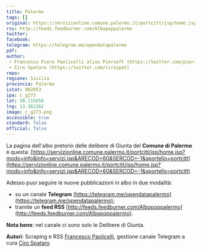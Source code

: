 ```yaml
---
title: Palermo
tags: []
original: https://servizionline.comune.palermo.it/portcitt/jsp/home.jsp?modo=info&info=servizi.jsp&ARECOD=60&SERCOD=-1&sportello=portcitt
rss: http://feeds.feedburner.com/Albopoppalermo
twitter: 
facebook: 
telegram: https://telegram.me/opendatapalermo
pdf: 
author:
 - Francesco Piero Paolicelli alias Piersoft (https://twitter.com/piersoft)
 - Ciro Spataro (https://twitter.com/cirospat)
repo: 
regione: Sicilia
provincia: Palermo
istat: 082053
ipa: c_g273
lat: 38.115658
lng: 13.361262
image: c_g273.png
accessible: true
standard: false
official: false
---
```


La pagina dell'albo pretorio delle delibere di Giunta del **Comune di Palermo** è questa: [https://servizionline.comune.palermo.it/portcitt/jsp/home.jsp?modo=info&info=servizi.jsp&ARECOD=60&SERCOD=-1&sportello=portcitt](https://servizionline.comune.palermo.it/portcitt/jsp/home.jsp?modo=info&info=servizi.jsp&ARECOD=60&SERCOD=-1&sportello=portcitt)

Adesso puoi seguire le nuove pubblicazioni in albo in due modalità:

* su un canale **Telegram** [https://telegram.me/opendatapalermo](https://telegram.me/opendatapalermo);
* tramite un **feed RSS** [http://feeds.feedburner.com/Albopoppalermo](http://feeds.feedburner.com/Albopoppalermo).

**Nota bene**: nel canale ci sono solo le Delibere di Giunta.

**Autori**: Scraping e RSS [Francesco Paolicelli](https://twitter.com/piersoft), gestione canale Telegram a cura [Ciro Spataro](https://twitter.com/cirospat)
